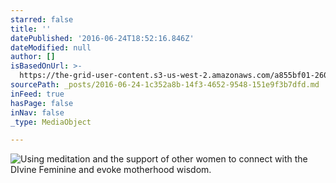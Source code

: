 ```yaml
---
starred: false
title: ''
datePublished: '2016-06-24T18:52:16.846Z'
dateModified: null
author: []
isBasedOnUrl: >-
  https://the-grid-user-content.s3-us-west-2.amazonaws.com/a855bf01-2603-43f6-95ac-3de6a4b3251c.jpg
sourcePath: _posts/2016-06-24-1c352a8b-14f3-4652-9548-151e9f3b7dfd.md
inFeed: true
hasPage: false
inNav: false
_type: MediaObject

---
```

![Using meditation and the support of other women to connect with the DIvine Feminine and evoke motherhood wisdom.](https://the-grid-user-content.s3-us-west-2.amazonaws.com/a855bf01-2603-43f6-95ac-3de6a4b3251c.jpg)